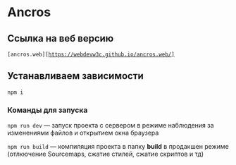 # Ancros

## Ссылка на веб версию

<code>[ancros.web][https://webdevw3c.github.io/ancros.web/]
</code>

## Устанавливаем зависимости

`npm i`

### Команды для запуска

`npm run dev` — запуск проекта с сервером в режиме наблюдения за изменениями файлов и открытием окна браузера

`npm run build` — компиляция проекта в папку **build** в продакшен режиме (отлкючение Sourcemaps, сжатие стилей, сжатие скриптов и тд)

